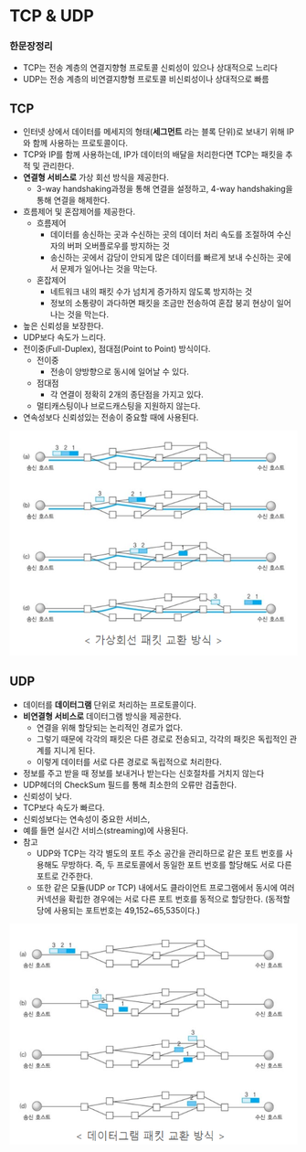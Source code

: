 # TCP & UDP

### 한문장정리

- TCP는 전송 계층의 연결지향형 프로토콜 신뢰성이 있으나 상대적으로 느리다
- UDP는 전송 계층의 비연결지향형 프로토콜 비신뢰성이나 상대적으로 빠름

## TCP

- 인터넷 상에서 데이터를 메세지의 형태(**세그먼트** 라는 블록 단위)로 보내기 위해 IP와 함께 사용하는 프로토콜이다.
- TCP와 IP를 함께 사용하는데, IP가 데이터의 배달을 처리한다면 TCP는 패킷을 추적 및 관리한다.
- **연결형 서비스로** 가상 회선 방식을 제공한다.
    - 3-way handshaking과정을 통해 연결을 설정하고, 4-way handshaking을 통해 연결을 해제한다.
- 흐름제어 및 혼잡제어를 제공한다.
    - 흐름제어
        - 데이터를 송신하는 곳과 수신하는 곳의 데이터 처리 속도를 조절하여 수신자의 버퍼 오버플로우를 방지하는 것
        - 송신하는 곳에서 감당이 안되게 많은 데이터를 빠르게 보내 수신하는 곳에서 문제가 일어나는 것을 막는다.
    - 혼잡제어
        - 네트워크 내의 패킷 수가 넘치게 증가하지 않도록 방지하는 것
        - 정보의 소통량이 과다하면 패킷을 조금만 전송하여 혼잡 붕괴 현상이 일어나는 것을 막는다.
- 높은 신뢰성을 보장한다.
- UDP보다 속도가 느리다.
- 전이중(Full-Duplex), 점대점(Point to Point) 방식이다.
    - 전이중
        - 전송이 양방향으로 동시에 일어날 수 있다.
    - 점대점
        - 각 연결이 정확히 2개의 종단점을 가지고 있다.
    - 멀티캐스팅이나 브로드캐스팅을 지원하지 않는다.
- 연속성보다 신뢰성있는 전송이 중요할 때에 사용된다.

![image_1](./tcp-udp/tcp-udp_1.png)

## UDP

- 데이터를 **데이터그램** 단위로 처리하는 프로토콜이다.
- **비연결형 서비스로** 데이터그램 방식을 제공한다.
    - 연결을 위해 할당되는 논리적인 경로가 없다.
    - 그렇기 때문에 각각의 패킷은 다른 경로로 전송되고, 각각의 패킷은 독립적인 관계를 지니게 된다.
    - 이렇게 데이터를 서로 다른 경로로 독립적으로 처리한다.
- 정보를 주고 받을 때 정보를 보내거나 받는다는 신호절차를 거치지 않는다
- UDP헤더의 CheckSum 필드를 통해 최소한의 오류만 검출한다.
- 신뢰성이 낮다.
- TCP보다 속도가 빠르다.
- 신뢰성보다는 연속성이 중요한 서비스,
- 예를 들면 실시간 서비스(streaming)에 사용된다.
- 참고
    - UDP와 TCP는 각각 별도의 포트 주소 공간을 관리하므로 같은 포트 번호를 사용해도 무방하다. 즉, 두 프로토콜에서 동일한 포트 번호를 할당해도 서로 다른 포트로 간주한다.
    - 또한 같은 모듈(UDP or TCP) 내에서도 클라이언트 프로그램에서 동시에 여러 커넥션을 확립한 경우에는 서로 다른 포트 번호를 동적으로 할당한다. (동적할당에 사용되는 포트번호는 49,152~65,535이다.)

![image_2](./tcp-udp/tcp-udp_2.png)
